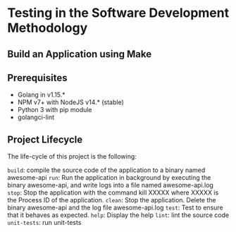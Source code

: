 # Testing in the Software Development Methodology

## Build an Application using Make

## Prerequisites
* Golang in v1.15.*
* NPM v7+ with NodeJS v14.* (stable)
* Python 3 with pip module
* golangci-lint

## Project Lifecycle
The life-cycle of this project is the following:

`build`: compile the source code of the application to a binary named awesome-api
`run`: Run the application in background by executing the binary awesome-api, and write logs into a file named awesome-api.log 
`stop`: Stop the application with the command kill XXXXX where XXXXX is the Process ID of the application.
`clean`: Stop the application. Delete the binary awesome-api and the log file awesome-api.log
`test`: Test to ensure that it behaves as expected. 
`help`: Display the help
`lint`: lint the source code
`unit-tests`: run unit-tests